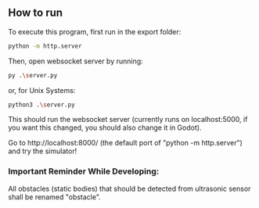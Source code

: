 
## How to run
To execute this program, first run in the export folder:
```bash
python -m http.server 
```
Then, open websocket server by running:
```bash
py .\server.py 
```
or, for Unix Systems:
```bash
python3 .\server.py 
```

This should run the websocket server (currently runs on localhost:5000, if you want this changed, you should also change it in Godot).

Go to http://localhost:8000/ (the default port of "python -m http.server") and try the simulator!

### Important Reminder While Developing:
All obstacles (static bodies) that should be detected from ultrasonic sensor shall be renamed "obstacle".